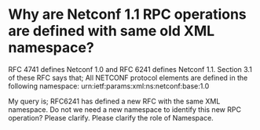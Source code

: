 
# Why are Netconf 1.1 RPC operations are defined with same old XML namespace?

RFC 4741 defines Netconf 1.0 and RFC 6241 defines Netconf 1.1. Section 3.1 of these RFC says that;
All NETCONF protocol elements are defined in the following namespace: urn:ietf:params:xml:ns:netconf:base:1.0


My query is; RFC6241 has defined a new RFC <cancel-commit> with the same XML namespace. Do not we need a new namespace to identify this new RPC operation? Please clarify.
Please clarify the role of Namespace.

        